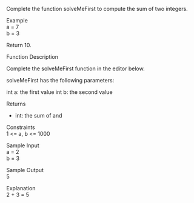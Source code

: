 Complete the function solveMeFirst to compute the sum of two integers.

Example<br>
a = 7<br>
b = 3

Return 10.

Function Description

Complete the solveMeFirst function in the editor below.

solveMeFirst has the following parameters:

int a: the first value
int b: the second value

Returns
- int: the sum of  and 

Constraints<br>
1 <= a, b <= 1000

Sample Input<br>
a = 2<br>
b = 3

Sample Output<br>
5

Explanation<br>
2 + 3 = 5
